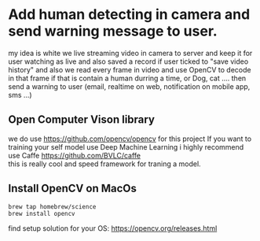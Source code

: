 
# Add human detecting in camera and send warning message to user. 

my idea is white we live streaming video in camera to server and keep it for user watching as live and also saved a record if user ticked to "save video history" 
and also we read every frame in video and use OpenCV to decode in that frame if that is contain a human durring a time, or Dog, cat .... then send a warning to user (email, realtime on web, notification on mobile app, sms ...)

## Open Computer Vison library 
we do use https://github.com/opencv/opencv for this project
If you want to training your self model use Deep Machine Learning i highly recommend use Caffe https://github.com/BVLC/caffe  
this is really cool and speed framework for traning a model.

## Install OpenCV on MacOs

```
brew tap homebrew/science
brew install opencv
```
find setup solution for your OS: https://opencv.org/releases.html
